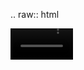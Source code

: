 .. raw:: html

<video controls height="50" src="https://github.com/RehanaAktar152/Growth-Hormone-Edit/raw/main/Growth-Hormone-Release.mp4"></video>
